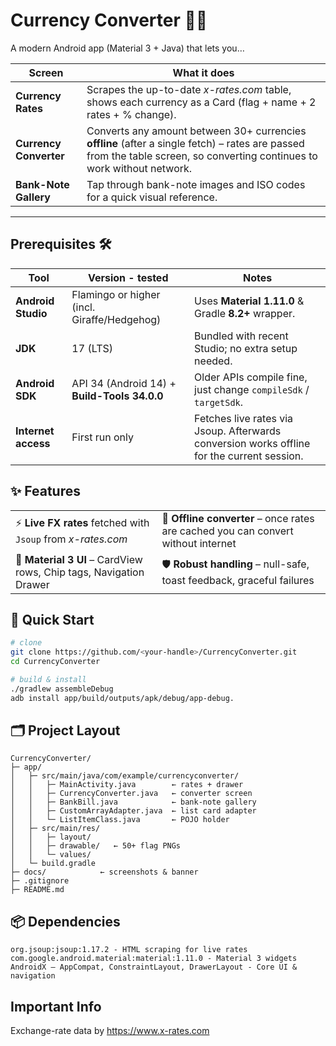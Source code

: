 # Currency Converter 📱💱

A modern Android app (Material 3 + Java) that lets you…

| Screen | What it does |
| ------ | ------------ |
| **Currency Rates** | Scrapes the up-to-date *x-rates.com* table, shows each currency as a Card (flag + name + 2 rates + % change). |
| **Currency Converter** | Converts any amount between 30+ currencies **offline** (after a single fetch) – rates are passed from the table screen, so converting continues to work without network. |
| **Bank-Note Gallery** | Tap through bank-note images and ISO codes for a quick visual reference. |

---

## Prerequisites 🛠️

| Tool | Version - tested | Notes |
| ---- | --------------- | ----- |
| **Android Studio** | Flamingo or higher (incl. Giraffe/Hedgehog) | Uses **Material 1.11.0** & Gradle **8.2+** wrapper. |
| **JDK** | 17 (LTS) | Bundled with recent Studio; no extra setup needed. |
| **Android SDK** | API 34 (Android 14) + **Build-Tools 34.0.0** | Older APIs compile fine, just change `compileSdk` / `targetSdk`. |
| **Internet access** | First run only | Fetches live rates via Jsoup. Afterwards conversion works offline for the current session. |




## ✨ Features
| | |
|---|---|
| ⚡ **Live FX rates** fetched with <br/> <code>Jsoup</code> from <em>x-rates.com</em> | 📶 **Offline converter** – once rates are cached you can convert without internet |
| 🎨 **Material 3 UI** – CardView rows, Chip tags, Navigation Drawer | 🛡️ **Robust handling** – null-safe, toast feedback, graceful failures |


## 🚀 Quick Start

```bash
# clone
git clone https://github.com/<your-handle>/CurrencyConverter.git
cd CurrencyConverter

# build & install
./gradlew assembleDebug
adb install app/build/outputs/apk/debug/app-debug.
```


## 🗂️ Project Layout
```
CurrencyConverter/
├─ app/
│   ├─ src/main/java/com/example/currencyconverter/
│   │   ├─ MainActivity.java        ← rates + drawer
│   │   ├─ CurrencyConverter.java   ← converter screen
│   │   ├─ BankBill.java            ← bank-note gallery
│   │   ├─ CustomArrayAdapter.java  ← list card adapter
│   │   └─ ListItemClass.java       ← POJO holder
│   ├─ src/main/res/
│   │   ├─ layout/
│   │   ├─ drawable/   ← 50+ flag PNGs
│   │   └─ values/
│   └─ build.gradle
├─ docs/            ← screenshots & banner
├─ .gitignore
├─ README.md
```


## 📦 Dependencies

```
org.jsoup:jsoup:1.17.2 - HTML scraping for live rates
com.google.android.material:material:1.11.0 - Material 3 widgets
AndroidX – AppCompat, ConstraintLayout, DrawerLayout - Core UI & navigation
```

## Important Info

Exchange-rate data by https://www.x-rates.com
